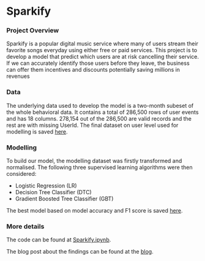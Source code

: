 # Sparkify
### Project Overview
Sparkify is a popular digital music service where many of users stream their favorite songs everyday using either free or paid services. This project is to develop a model that predict which users are at risk cancelling their service. If we can accurately identify those users before they leave, the business can offer them incentives and discounts potentially saving millions in revenues

### Data
The underlying data used to develop the model is a two-month subeset of the whole behavioral data. It contains a total of 286,500 rows of user events and has 18 columns. 278,154 out of the 286,500 are valid records and the rest are with missing UserId. The final dataset on user level used for modelling is saved [here](saved_final_user_dataset.CSV).

### Modelling
To build our model, the modelling dataset was firstly transformed and normalised. The following three supervised learning algorithms were then considered:
- Logistic Regression (LR)
- Decision Tree Classifier (DTC)
- Gradient Boosted Tree Classifier (GBT)

The best model based on model accuracy and F1 score is saved [here](DecisionTree.model).

### More details
The code can be found at [Sparkify.ipynb](Sparkify.ipynb).

The blog post about the findings can be found at the [blog](https://tracyh0407.github.io/Sparkify---Blog/).
